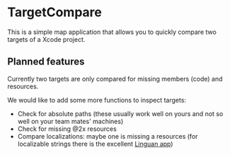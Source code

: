 # TargetCompare

This is a simple map application that allows you to quickly compare two targets 
of a Xcode project.

## Planned features

Currently two targets are only compared for missing members (code) and resources.

We would like to add some more functions to inspect targets:

* Check for absolute paths (these usually work well on yours and not so
well on your team mates' machines)
* Check for missing @2x resources
* Compare localizations: maybe one is missing a resources 
(for localizable strings there is the excellent [Linguan app][linguan])

[linguan]: http://www.cocoanetics.com/apps/linguan/
